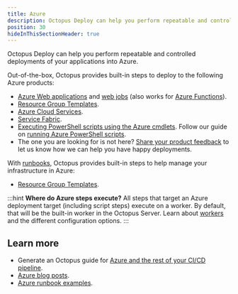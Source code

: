 ```yaml
---
title: Azure
description: Octopus Deploy can help you perform repeatable and controlled deployments of your applications into Azure.
position: 30
hideInThisSectionHeader: true
---
```


Octopus Deploy can help you perform repeatable and controlled deployments of your applications into Azure.

Out-of-the-box, Octopus provides built-in steps to deploy to the following Azure products:

- [Azure Web applications](/docs/deployments/azure/deploying-a-package-to-an-azure-web-app/index.md) and [web jobs](/docs/deployments/azure/deploying-a-package-to-an-azure-web-app/deploying-web-jobs.md) (also works for [Azure Functions](https://octopus.com/blog/azure-functions)).
- [Resource Group Templates](/docs/runbooks/runbook-examples/azure/resource-groups/index.md).
- [Azure Cloud Services](/docs/deployments/azure/cloud-services/index.md).
- [Service Fabric](/docs/deployments/azure/service-fabric/index.md).
- [Executing PowerShell scripts using the Azure cmdlets](/docs/deployments/custom-scripts/azure-powershell-scripts.md). Follow our guide on [running Azure PowerShell scripts](/docs/deployments/azure/running-azure-powershell/index.md).
- The one you are looking for is not here? [Share your product feedback](https://roadmap.octopus.com/submit-idea) to let us know how we can help you have happy deployments.


With [runbooks](/docs/runbooks/index.md), Octopus provides built-in steps to help manage your infrastructure in Azure:
- [Resource Group Templates](/docs/runbooks/runbook-examples/azure/resource-groups/index.md).

:::hint
**Where do Azure steps execute?**
All steps that target an Azure deployment target (including script steps) execute on a worker.  By default, that will be the built-in worker in the Octopus Server. Learn about [workers](/docs/infrastructure/workers/index.md) and the different configuration options.
:::

## Learn more

- Generate an Octopus guide for [Azure and the rest of your CI/CD pipeline](https://octopus.com/docs/guides?destination=Azure%20websites).
- [Azure blog posts](https://octopus.com/blog/tag/azure).
- [Azure runbook examples](/docs/runbooks/runbook-examples/azure/index.md).
